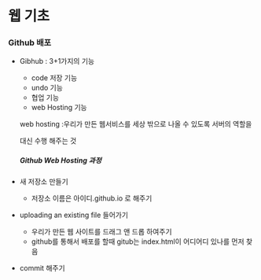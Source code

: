 # 웹 기초

### Github 배포

* Gibhub : 3+1가지의 기능

  * code 저장 기능
  * undo 기능
  * 협업 기능
  * web Hosting 기능 

  web hosting :우리가 만든 웹서비스를 세상 밖으로 나올 수 있도록 서버의 역할을 

  대신 수행 해주는 것

  ##### Github Web Hosting 과정

* 새 저장소 만들기

  * 저장소 이름은 아이디.github.io 로 해주기

* uploading an existing file 들어가기

  * 우리가 만든 웹 사이트를 드래그 앤 드롭 하여주기 
  * github를 통해서 배포를 할때 gitub는 index.html이 어디어디 있나를 먼저 찾음

* commit 해주기

